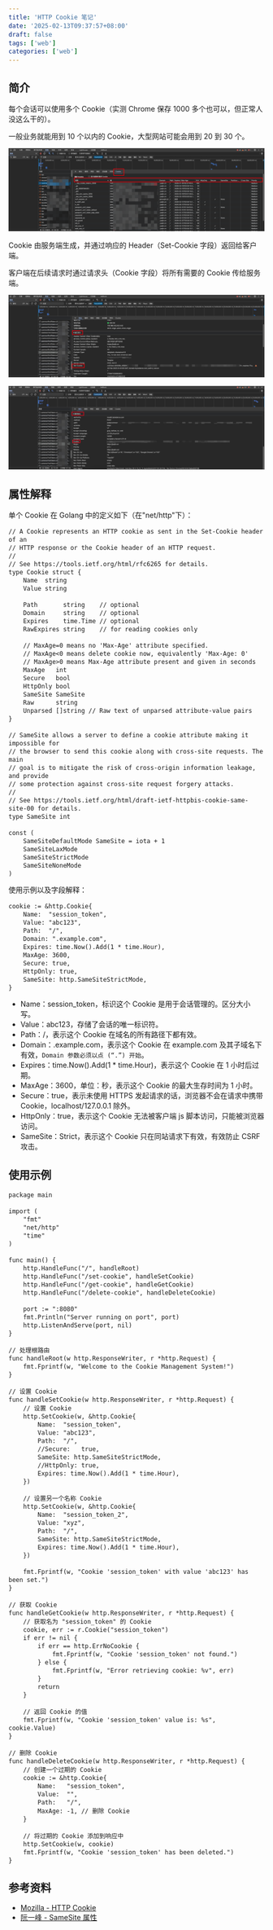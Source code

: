 ```yaml
---
title: 'HTTP Cookie 笔记'
date: '2025-02-13T09:37:57+08:00'
draft: false
tags: ['web']
categories: ['web']
---
```



## 简介

每个会话可以使用多个 Cookie（实测 Chrome 保存 1000 多个也可以，但正常人没这么干的）。

一般业务就能用到 10 个以内的 Cookie，大型网站可能会用到 20 到 30 个。

![2025-02-13-10-39-C62V7N](https://raw.githubusercontent.com/zzkrix/blog-images/main/assets/2025-02-13-10-39-C62V7N.png)

Cookie 由服务端生成，并通过响应的 Header（Set-Cookie 字段）返回给客户端。

客户端在后续请求时通过请求头（Cookie 字段）将所有需要的 Cookie 传给服务端。

![2025-02-13-10-59-j5Es9D](https://raw.githubusercontent.com/zzkrix/blog-images/main/assets/2025-02-13-10-59-j5Es9D.jpg)

![2025-02-13-10-59-ulrTdj](https://raw.githubusercontent.com/zzkrix/blog-images/main/assets/2025-02-13-10-59-ulrTdj.jpg)

## 属性解释

单个 Cookie 在 Golang 中的定义如下（在"net/http"下）：

```golang
// A Cookie represents an HTTP cookie as sent in the Set-Cookie header of an
// HTTP response or the Cookie header of an HTTP request.
//
// See https://tools.ietf.org/html/rfc6265 for details.
type Cookie struct {
    Name  string
    Value string

    Path       string    // optional
    Domain     string    // optional
    Expires    time.Time // optional
    RawExpires string    // for reading cookies only

    // MaxAge=0 means no 'Max-Age' attribute specified.
    // MaxAge<0 means delete cookie now, equivalently 'Max-Age: 0'
    // MaxAge>0 means Max-Age attribute present and given in seconds
    MaxAge   int
    Secure   bool
    HttpOnly bool
    SameSite SameSite
    Raw      string
    Unparsed []string // Raw text of unparsed attribute-value pairs
}

// SameSite allows a server to define a cookie attribute making it impossible for
// the browser to send this cookie along with cross-site requests. The main
// goal is to mitigate the risk of cross-origin information leakage, and provide
// some protection against cross-site request forgery attacks.
//
// See https://tools.ietf.org/html/draft-ietf-httpbis-cookie-same-site-00 for details.
type SameSite int

const (
    SameSiteDefaultMode SameSite = iota + 1
    SameSiteLaxMode
    SameSiteStrictMode
    SameSiteNoneMode
)
```

使用示例以及字段解释：

```golang
cookie := &http.Cookie{
    Name:  "session_token",
    Value: "abc123",
    Path:  "/",
    Domain: ".example.com",
    Expires: time.Now().Add(1 * time.Hour),
    MaxAge: 3600,
    Secure: true,
    HttpOnly: true,
    SameSite: http.SameSiteStrictMode,
}
```

- Name：session_token，标识这个 Cookie 是用于会话管理的。区分大小写。
- Value：abc123，存储了会话的唯一标识符。
- Path：/，表示这个 Cookie 在域名的所有路径下都有效。
- Domain：.example.com，表示这个 Cookie 在 example.com 及其子域名下有效，`Domain 参数必须以点 (“.”) 开始`。
- Expires：time.Now().Add(1 * time.Hour)，表示这个 Cookie 在 1 小时后过期。
- MaxAge：3600，单位：秒，表示这个 Cookie 的最大生存时间为 1 小时。
- Secure：true，表示未使用 HTTPS 发起请求的话，浏览器不会在请求中携带 Cookie，localhost/127.0.0.1 除外。
- HttpOnly：true，表示这个 Cookie 无法被客户端 js 脚本访问，只能被浏览器访问。
- SameSite：Strict，表示这个 Cookie 只在同站请求下有效，有效防止 CSRF 攻击。

## 使用示例

```golang
package main

import (
    "fmt"
    "net/http"
    "time"
)

func main() {
    http.HandleFunc("/", handleRoot)
    http.HandleFunc("/set-cookie", handleSetCookie)
    http.HandleFunc("/get-cookie", handleGetCookie)
    http.HandleFunc("/delete-cookie", handleDeleteCookie)

    port := ":8080"
    fmt.Println("Server running on port", port)
    http.ListenAndServe(port, nil)
}

// 处理根路由
func handleRoot(w http.ResponseWriter, r *http.Request) {
    fmt.Fprintf(w, "Welcome to the Cookie Management System!")
}

// 设置 Cookie
func handleSetCookie(w http.ResponseWriter, r *http.Request) {
    // 设置 Cookie
    http.SetCookie(w, &http.Cookie{
        Name:  "session_token",
        Value: "abc123",
        Path:  "/",
        //Secure:   true,
        SameSite: http.SameSiteStrictMode,
        //HttpOnly: true,
        Expires: time.Now().Add(1 * time.Hour),
    })

    // 设置另一个名称 Cookie
    http.SetCookie(w, &http.Cookie{
        Name:  "session_token_2",
        Value: "xyz",
        Path:  "/",
        SameSite: http.SameSiteStrictMode,
        Expires: time.Now().Add(1 * time.Hour),
    })

    fmt.Fprintf(w, "Cookie 'session_token' with value 'abc123' has been set.")
}

// 获取 Cookie
func handleGetCookie(w http.ResponseWriter, r *http.Request) {
    // 获取名为 "session_token" 的 Cookie
    cookie, err := r.Cookie("session_token")
    if err != nil {
        if err == http.ErrNoCookie {
            fmt.Fprintf(w, "Cookie 'session_token' not found.")
        } else {
            fmt.Fprintf(w, "Error retrieving cookie: %v", err)
        }
        return
    }

    // 返回 Cookie 的值
    fmt.Fprintf(w, "Cookie 'session_token' value is: %s", cookie.Value)
}

// 删除 Cookie
func handleDeleteCookie(w http.ResponseWriter, r *http.Request) {
    // 创建一个过期的 Cookie
    cookie := &http.Cookie{
        Name:   "session_token",
        Value:  "",
        Path:   "/",
        MaxAge: -1, // 删除 Cookie
    }

    // 将过期的 Cookie 添加到响应中
    http.SetCookie(w, cookie)
    fmt.Fprintf(w, "Cookie 'session_token' has been deleted.")
}
```

## 参考资料

- [Mozilla - HTTP Cookie](https://developer.mozilla.org/zh-CN/docs/Web/HTTP/Cookies)
- [阮一峰 - SameSite 属性](https://www.ruanyifeng.com/blog/2019/09/cookie-samesite.html)
